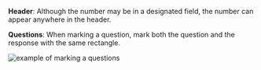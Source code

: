 **Header**: Although the number may be in a designated field, the number can appear anywhere in the header.

**Questions**: When marking a question, mark both the question and the response with the same rectangle. 

![example of marking a questions](/images/1_part_att_q.gif)